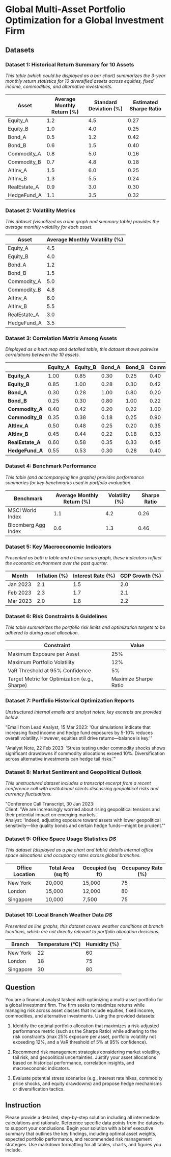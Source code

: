 # Global Multi-Asset Portfolio Optimization for a Global Investment Firm

## Datasets

### Dataset 1: Historical Return Summary for 10 Assets
*This table (which could be displayed as a bar chart) summarizes the 3-year monthly return statistics for 10 diversified assets across equities, fixed income, commodities, and alternative investments.*

| Asset         | Average Monthly Return (%) | Standard Deviation (%) | Estimated Sharpe Ratio |
|---------------|----------------------------|------------------------|------------------------|
| Equity_A      | 1.2                        | 4.5                    | 0.27                   |
| Equity_B      | 1.0                        | 4.0                    | 0.25                   |
| Bond_A        | 0.5                        | 1.2                    | 0.42                   |
| Bond_B        | 0.6                        | 1.5                    | 0.40                   |
| Commodity_A   | 0.8                        | 5.0                    | 0.16                   |
| Commodity_B   | 0.7                        | 4.8                    | 0.18                   |
| AltInv_A      | 1.5                        | 6.0                    | 0.25                   |
| AltInv_B      | 1.3                        | 5.5                    | 0.24                   |
| RealEstate_A  | 0.9                        | 3.0                    | 0.30                   |
| HedgeFund_A   | 1.1                        | 3.5                    | 0.32                   |

### Dataset 2: Volatility Metrics
*This dataset (visualized as a line graph and summary table) provides the average monthly volatility for each asset.*

| Asset         | Average Monthly Volatility (%) |
|---------------|-------------------------------|
| Equity_A      | 4.5                           |
| Equity_B      | 4.0                           |
| Bond_A        | 1.2                           |
| Bond_B        | 1.5                           |
| Commodity_A   | 5.0                           |
| Commodity_B   | 4.8                           |
| AltInv_A      | 6.0                           |
| AltInv_B      | 5.5                           |
| RealEstate_A  | 3.0                           |
| HedgeFund_A   | 3.5                           |

### Dataset 3: Correlation Matrix Among Assets
*Displayed as a heat map and detailed table, this dataset shows pairwise correlations between the 10 assets.*

|                | Equity_A | Equity_B | Bond_A | Bond_B | Commodity_A | Commodity_B | AltInv_A | AltInv_B | RealEstate_A | HedgeFund_A |
|----------------|----------|----------|--------|--------|-------------|-------------|----------|----------|--------------|-------------|
| **Equity_A**      | 1.00     | 0.85     | 0.30   | 0.25   | 0.40        | 0.35        | 0.50     | 0.45     | 0.60         | 0.55        |
| **Equity_B**      | 0.85     | 1.00     | 0.28   | 0.30   | 0.42        | 0.38        | 0.48     | 0.44     | 0.58         | 0.53        |
| **Bond_A**        | 0.30     | 0.28     | 1.00   | 0.80   | 0.20        | 0.18        | 0.25     | 0.22     | 0.35         | 0.30        |
| **Bond_B**        | 0.25     | 0.30     | 0.80   | 1.00   | 0.22        | 0.25        | 0.20     | 0.18     | 0.33         | 0.28        |
| **Commodity_A**   | 0.40     | 0.42     | 0.20   | 0.22   | 1.00        | 0.90        | 0.35     | 0.33     | 0.45         | 0.40        |
| **Commodity_B**   | 0.35     | 0.38     | 0.18   | 0.25   | 0.90        | 1.00        | 0.30     | 0.28     | 0.43         | 0.38        |
| **AltInv_A**      | 0.50     | 0.48     | 0.25   | 0.20   | 0.35        | 0.30        | 1.00     | 0.85     | 0.40         | 0.45        |
| **AltInv_B**      | 0.45     | 0.44     | 0.22   | 0.18   | 0.33        | 0.28        | 0.85     | 1.00     | 0.38         | 0.42        |
| **RealEstate_A**  | 0.60     | 0.58     | 0.35   | 0.33   | 0.45        | 0.43        | 0.40     | 0.38     | 1.00         | 0.70        |
| **HedgeFund_A**   | 0.55     | 0.53     | 0.30   | 0.28   | 0.40        | 0.38        | 0.45     | 0.42     | 0.70         | 1.00        |

### Dataset 4: Benchmark Performance
*This table (and accompanying line graphs) provides performance summaries for key benchmarks used in portfolio evaluation.*

| Benchmark           | Average Monthly Return (%) | Volatility (%) | Sharpe Ratio |
|---------------------|----------------------------|----------------|--------------|
| MSCI World Index    | 1.1                        | 4.2            | 0.26         |
| Bloomberg Agg Index | 0.6                        | 1.3            | 0.46         |

### Dataset 5: Key Macroeconomic Indicators
*Presented as both a table and a time series graph, these indicators reflect the economic environment over the past quarter.*

| Month     | Inflation (%) | Interest Rate (%) | GDP Growth (%) |
|-----------|---------------|-------------------|----------------|
| Jan 2023  | 2.1           | 1.5               | 2.0            |
| Feb 2023  | 2.3           | 1.7               | 2.1            |
| Mar 2023  | 2.0           | 1.8               | 2.2            |

### Dataset 6: Risk Constraints & Guidelines
*This table summarizes the portfolio risk limits and optimization targets to be adhered to during asset allocation.*

| Constraint                                     | Value                              |
|------------------------------------------------|------------------------------------|
| Maximum Exposure per Asset                     | 25%                                |
| Maximum Portfolio Volatility                   | 12%                                |
| VaR Threshold at 95% Confidence                | 5%                                 |
| Target Metric for Optimization (e.g., Sharpe)  | Maximize Sharpe Ratio              |

### Dataset 7: Portfolio Historical Optimization Reports
*Unstructured internal emails and analyst notes; key excerpts are provided below.*

"Email from Lead Analyst, 15 Mar 2023: 'Our simulations indicate that increasing fixed income and hedge fund exposures by 5-10% reduces overall volatility. However, equities still drive returns—balance is key.'"

"Analyst Note, 22 Feb 2023: 'Stress testing under commodity shocks shows significant drawdowns if commodity allocations exceed 10%. Diversification across alternative investments can hedge tail risks.'"

### Dataset 8: Market Sentiment and Geopolitical Outlook
*This unstructured dataset includes a transcript excerpt from a recent conference call with institutional clients discussing geopolitical risks and currency fluctuations.*

"Conference Call Transcript, 30 Jan 2023:  
Client: 'We are increasingly worried about rising geopolitical tensions and their potential impact on emerging markets.'  
Analyst: 'Indeed, adjusting exposure toward assets with lower geopolitical sensitivity—like quality bonds and certain hedge funds—might be prudent.'"

### Dataset 9: Office Space Usage Statistics *DS*
*This dataset (displayed as a pie chart and table) details internal office space allocations and occupancy rates across global branches.*

| Office Location | Total Area (sq ft) | Occupied (sq ft) | Occupancy Rate (%) |
|-----------------|--------------------|------------------|--------------------|
| New York        | 20,000             | 15,000           | 75                 |
| London          | 15,000             | 12,000           | 80                 |
| Singapore       | 10,000             | 7,500            | 75                 |

### Dataset 10: Local Branch Weather Data *DS*
*Presented as line graphs, this dataset covers weather conditions at branch locations, which are not directly relevant to portfolio allocation decisions.*

| Branch    | Temperature (°C) | Humidity (%) |
|-----------|------------------|--------------|
| New York  | 22               | 60           |
| London    | 18               | 75           |
| Singapore | 30               | 80           |

## Question
You are a financial analyst tasked with optimizing a multi-asset portfolio for a global investment firm. The firm seeks to maximize returns while managing risk across asset classes that include equities, fixed income, commodities, and alternative investments. Using the provided datasets:

1. Identify the optimal portfolio allocation that maximizes a risk-adjusted performance metric (such as the Sharpe Ratio) while adhering to the risk constraints (max 25% exposure per asset, portfolio volatility not exceeding 12%, and a VaR threshold of 5% at 95% confidence).

2. Recommend risk management strategies considering market volatility, tail risk, and geopolitical uncertainties. Justify your asset allocations based on historical performance, correlation insights, and macroeconomic indicators.

3. Evaluate potential stress scenarios (e.g., interest rate hikes, commodity price shocks, and equity drawdowns) and propose hedge mechanisms or diversification tactics.

## Instruction
Please provide a detailed, step-by-step solution including all intermediate calculations and rationale. Reference specific data points from the datasets to support your conclusions. Begin your solution with a brief executive summary that outlines the key findings, including optimal asset weights, expected portfolio performance, and recommended risk management strategies. Use markdown formatting for all tables, charts, and figures you include.